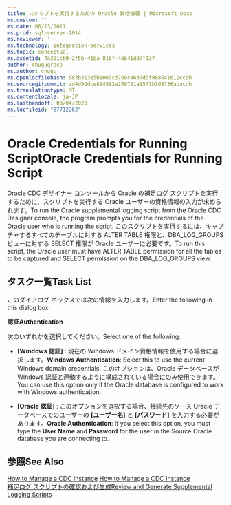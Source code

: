 ```yaml
---
title: スクリプトを実行するための Oracle 資格情報 | Microsoft Docs
ms.custom: ''
ms.date: 06/13/2017
ms.prod: sql-server-2014
ms.reviewer: ''
ms.technology: integration-services
ms.topic: conceptual
ms.assetid: 4a301cb0-2f5b-41ba-81bf-46b41d07f137
author: chugugrace
ms.author: chugu
ms.openlocfilehash: 683b313e5b1065c3709c4637ddf968641612cc0b
ms.sourcegitcommit: ad4d92dce894592a259721a1571b1d8736abacdb
ms.translationtype: MT
ms.contentlocale: ja-JP
ms.lasthandoff: 08/04/2020
ms.locfileid: "87712262"
---
```

# <a name="oracle-credentials-for-running-script"></a><span data-ttu-id="c2b50-102">Oracle Credentials for Running Script</span><span class="sxs-lookup"><span data-stu-id="c2b50-102">Oracle Credentials for Running Script</span></span>
  <span data-ttu-id="c2b50-103">Oracle CDC デザイナー コンソールから Oracle の補足ログ スクリプトを実行するために、スクリプトを実行する Oracle ユーザーの資格情報の入力が求められます。</span><span class="sxs-lookup"><span data-stu-id="c2b50-103">To run the Oracle supplemental logging script from the Oracle CDC Designer console, the program prompts you for the credentials of the Oracle user who is running the script.</span></span> <span data-ttu-id="c2b50-104">このスクリプトを実行するには、キャプチャするすべてのテーブルに対する ALTER TABLE 権限と、DBA_LOG_GROUPS ビューに対する SELECT 権限が Oracle ユーザーに必要です。</span><span class="sxs-lookup"><span data-stu-id="c2b50-104">To run this script, the Oracle user must have ALTER TABLE permission for all the tables to be captured and SELECT permission on the DBA_LOG_GROUPS view.</span></span>  
  
## <a name="task-list"></a><span data-ttu-id="c2b50-105">タスク一覧</span><span class="sxs-lookup"><span data-stu-id="c2b50-105">Task List</span></span>  
 <span data-ttu-id="c2b50-106">このダイアログ ボックスでは次の情報を入力します。</span><span class="sxs-lookup"><span data-stu-id="c2b50-106">Enter the following in this dialog box:</span></span>  
  
 <span data-ttu-id="c2b50-107">**認証**</span><span class="sxs-lookup"><span data-stu-id="c2b50-107">**Authentication**</span></span>  
  
 <span data-ttu-id="c2b50-108">次のいずれかを選択してください。</span><span class="sxs-lookup"><span data-stu-id="c2b50-108">Select one of the following:</span></span>  
  
-   <span data-ttu-id="c2b50-109">**[Windows 認証]** : 現在の Windows ドメイン資格情報を使用する場合に選択します。</span><span class="sxs-lookup"><span data-stu-id="c2b50-109">**Windows Authentication**: Select this to use the current Windows domain credentials.</span></span> <span data-ttu-id="c2b50-110">このオプションは、Oracle データベースが Windows 認証と連動するように構成されている場合にのみ使用できます。</span><span class="sxs-lookup"><span data-stu-id="c2b50-110">You can use this option only if the Oracle database is configured to work with Windows authentication.</span></span>  
  
-   <span data-ttu-id="c2b50-111">**[Oracle 認証]** : このオプションを選択する場合、接続先のソース Oracle データベースでのユーザーの **[ユーザー名]** と **[パスワード]** を入力する必要があります。</span><span class="sxs-lookup"><span data-stu-id="c2b50-111">**Oracle Authentication**: If you select this option, you must type the **User Name** and **Password** for the user in the Source Oracle database you are connecting to.</span></span>  
  
## <a name="see-also"></a><span data-ttu-id="c2b50-112">参照</span><span class="sxs-lookup"><span data-stu-id="c2b50-112">See Also</span></span>  
 <span data-ttu-id="c2b50-113">[How to Manage a CDC Instance](manage-a-cdc-instance.md) </span><span class="sxs-lookup"><span data-stu-id="c2b50-113">[How to Manage a CDC Instance](manage-a-cdc-instance.md) </span></span>  
 [<span data-ttu-id="c2b50-114">補足ログ スクリプトの確認および生成</span><span class="sxs-lookup"><span data-stu-id="c2b50-114">Review and Generate Supplemental Logging Scripts</span></span>](review-and-generate-supplemental-logging-scripts.md)  
  
  
